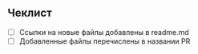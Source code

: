 <!--
Привет. Перечисли, пожалуйста, в названии Pull Request добавляемые файлы.
Привет. Перечисли, пожалуйста, в названии Pull Request добавляемые файлы.
Привет. Перечисли, пожалуйста, в названии Pull Request добавляемые файлы.

(!) Если у тебя уже есть открытый PR, проверка в котором не прошла, возможно, имеет смысл исправить ошибки в нем, нежели создавать новый PR :)
-->


## Чеклист

- [ ] Ссылки на новые файлы добавлены в readme.md
- [ ] Добавленные файлы перечислены в названии PR

<!--
Отметьте [x], когда условие будет выполнено
-->
